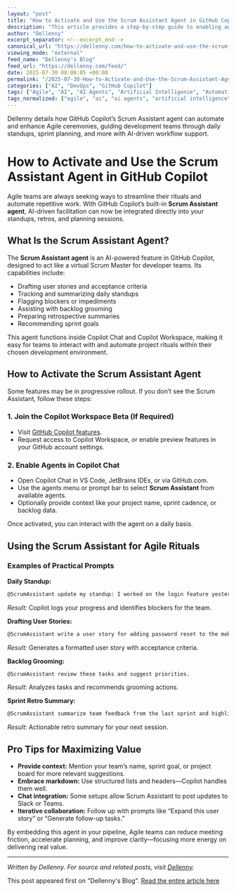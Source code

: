 ```yaml
---
layout: "post"
title: "How to Activate and Use the Scrum Assistant Agent in GitHub Copilot"
description: "This article provides a step-by-step guide to enabling and utilizing the Scrum Assistant agent within GitHub Copilot. It explains how Agile Scrum teams can automate daily workflows, such as standups, retrospectives, and backlog grooming, using AI-powered assistance directly in their development environment. Key tips, activation procedures, prompt examples, and practical value for developer productivity are covered."
author: "Dellenny"
excerpt_separator: <!--excerpt_end-->
canonical_url: "https://dellenny.com/how-to-activate-and-use-the-scrum-assistant-agent-in-github-copilot/"
viewing_mode: "external"
feed_name: "Dellenny's Blog"
feed_url: "https://dellenny.com/feed/"
date: 2025-07-30 08:08:05 +00:00
permalink: "/2025-07-30-How-to-Activate-and-Use-the-Scrum-Assistant-Agent-in-GitHub-Copilot.html"
categories: ["AI", "DevOps", "GitHub Copilot"]
tags: ["Agile", "AI", "AI Agents", "Artificial Intelligence", "Automation", "Backlog Grooming", "Blocker Tracking", "Copilot Chat", "Copilot Workspace", "DevOps", "GitHub Copilot", "M365 Copilot", "Microsoft 365 Copilot", "Posts", "Productivity Tools", "Retrospective Summaries", "Scrum", "Scrum Assistant", "Sprint Planning", "Standup Automation", "Team Collaboration", "User Stories", "Visual Studio Code"]
tags_normalized: ["agile", "ai", "ai agents", "artificial intelligence", "automation", "backlog grooming", "blocker tracking", "copilot chat", "copilot workspace", "devops", "github copilot", "m365 copilot", "microsoft 365 copilot", "posts", "productivity tools", "retrospective summaries", "scrum", "scrum assistant", "sprint planning", "standup automation", "team collaboration", "user stories", "visual studio code"]
---
```


Dellenny details how GitHub Copilot’s Scrum Assistant agent can automate and enhance Agile ceremonies, guiding development teams through daily standups, sprint planning, and more with AI-driven workflow support.<!--excerpt_end-->

# How to Activate and Use the Scrum Assistant Agent in GitHub Copilot

Agile teams are always seeking ways to streamline their rituals and automate repetitive work. With GitHub Copilot’s built-in **Scrum Assistant agent**, AI-driven facilitation can now be integrated directly into your standups, retros, and planning sessions.

## What Is the Scrum Assistant Agent?

The **Scrum Assistant agent** is an AI-powered feature in GitHub Copilot, designed to act like a virtual Scrum Master for developer teams. Its capabilities include:

- Drafting user stories and acceptance criteria
- Tracking and summarizing daily standups
- Flagging blockers or impediments
- Assisting with backlog grooming
- Preparing retrospective summaries
- Recommending sprint goals

This agent functions inside Copilot Chat and Copilot Workspace, making it easy for teams to interact with and automate project rituals within their chosen development environment.

## How to Activate the Scrum Assistant Agent

Some features may be in progressive rollout. If you don’t see the Scrum Assistant, follow these steps:

### 1. Join the Copilot Workspace Beta (If Required)

- Visit [GitHub Copilot features](https://github.com/features/copilot).
- Request access to Copilot Workspace, or enable preview features in your GitHub account settings.

### 2. Enable Agents in Copilot Chat

- Open Copilot Chat in VS Code, JetBrains IDEs, or via GitHub.com.
- Use the agents menu or prompt bar to select **Scrum Assistant** from available agents.
- Optionally provide context like your project name, sprint cadence, or backlog data.

Once activated, you can interact with the agent on a daily basis.

## Using the Scrum Assistant for Agile Rituals

### Examples of Practical Prompts

**Daily Standup:**

```bash
@ScrumAssistant update my standup: I worked on the login feature yesterday, today I'm fixing OAuth bugs, and I'm blocked by missing test credentials.
```

*Result:* Copilot logs your progress and identifies blockers for the team.

**Drafting User Stories:**

```bash
@ScrumAssistant write a user story for adding password reset to the mobile app.
```

*Result:* Generates a formatted user story with acceptance criteria.

**Backlog Grooming:**

```bash
@ScrumAssistant review these tasks and suggest priorities.
```

*Result:* Analyzes tasks and recommends grooming actions.

**Sprint Retro Summary:**

```bash
@ScrumAssistant summarize team feedback from the last sprint and highlight areas to improve.
```

*Result:* Actionable retro summary for your next session.

## Pro Tips for Maximizing Value

- **Provide context:** Mention your team’s name, sprint goal, or project board for more relevant suggestions.
- **Embrace markdown:** Use structured lists and headers—Copilot handles them well.
- **Chat integration:** Some setups allow Scrum Assistant to post updates to Slack or Teams.
- **Iterative collaboration:** Follow up with prompts like “Expand this user story” or “Generate follow-up tasks.”

By embedding this agent in your pipeline, Agile teams can reduce meeting friction, accelerate planning, and improve clarity—focusing more energy on delivering real value.

---

*Written by Dellenny. For source and related posts, visit [Dellenny](https://dellenny.com).*

This post appeared first on "Dellenny's Blog". [Read the entire article here](https://dellenny.com/how-to-activate-and-use-the-scrum-assistant-agent-in-github-copilot/)
